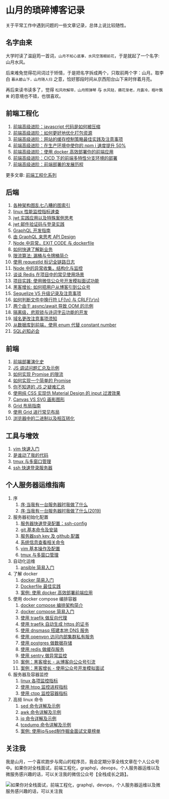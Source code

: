# 山月的琐碎博客记录

关于平常工作中遇到问题的一些文章记录，总体上说比较随性。

## 名字由来

大学时读了温庭筠一首词，`山月不知心底事，水风空落眼前花`，于是就起了一个名字: 山月水风。

后来难免觉得花间词过于矫情，于是把名字拆成两个，只取前两个字：山月。取李白 `暮从碧山下，山月随人归` 之意，恰好那段时间从京西阳台山下来时伴着月亮。

再后来读书读多了，觉得 `松风吹解带，山月照弹琴` 与 `水风轻，蘋花渐老，月露冷，梧叶飘黄` 的意境也不错，也很喜欢。

## 前端工程化

1. [前端高级进阶：javascript 代码是如何被压缩](https://github.com/shfshanyue/blog/tree/master/frontend-engineering/uglify.md)
1. [前端高级进阶：如何更好地优化打包资源](https://github.com/shfshanyue/blog/tree/master/frontend-engineering/bundle.md)
1. [前端高级进阶：网站的缓存控制策略最佳实践及注意事项](https://github.com/shfshanyue/blog/tree/master/frontend-engineering/http-cache.md)
1. [前端高级进阶：在生产环境中使你的 npm i 速度提升 50%](https://github.com/shfshanyue/blog/tree/master/frontend-engineering/npm-install.md)
1. [前端高级进阶：使用 docker 高效部署你的前端应用](https://github.com/shfshanyue/blog/tree/master/frontend-engineering/docker.md)
1. [前端高级进阶：CICD 下的前端多特性分支环境的部署](https://github.com/shfshanyue/blog/tree/master/frontend-engineering/feature-deploy.md)
1. [前端高级进阶：前端部署的发展历程](https://github.com/shfshanyue/blog/tree/master/frontend-engineering/deploy.md)

更多文章: [前端工程化系列](https://github.com/shfshanyue/blog/tree/master/frontend-engineering/)


## 后端

1. [各种架构图乱七八糟的图索引](https://github.com/shfshanyue/graph)
1. [linux 性能监控指标速查](https://shanyue.tech/op/linux-monitor)
1. [jwt 实践应用以及特殊案例思考](https://shanyue.tech/post/jwt-guide.html)
1. [jwt 邮件验证码与登录实践](https://shanyue.tech/post/jwt-and-verifyCode.html)
1. [GraphQL 开发指南](https://shanyue.tech/post/graphql-guide.html)
1. [由 GraphQL 来思考 API Design](https://shanyue.tech/post/api-design-inspire-by-graphql.html)
1. [Node 中异常，EXIT CODE 与 dockerfile ](https://shanyue.tech/post/exit-code-node-and-docker.html)
1. [如何快速了解新业务](https://shanyue.tech/post/business-get-started.html)
1. [限流算法: 漏桶与令牌桶简介](https://shanyue.tech/post/rate-limit/)
1. [使用 requestId 标记全链路日志](https://shanyue.tech/post/requestId-and-tracing/)
1. [Node 中的异常收集，结构化与监控](https://shanyue.tech/post/server-structed-error.html)
1. [谈谈 Redis 在项目中的常见使用场景](./post/redis-case)
1. [项目实践: 使用微信公众号开发模拟面试功能](https://shanyue.tech/op/wechat-interview.html)
1. [黑客增长: 如何把用户从博客引到公众号](https://shanyue.tech/op/blog-to-wechat.html)
1. [Sequelize V5 升级记录及注意事项](https://shanyue.tech/post/sequelize-upgrade.html)
1. [如何判断文件中换行符 LF(\n) 与 CRLF(\r\n)](https://shanyue.tech/post/LF-CRLF.html)
1. [两个由于 async/await 导致 OOM 的示例](https://shanyue.tech/post/async-oom.html)
1. [隔离级，悲观锁与诗词字云功能的开发](https://shanyue.tech/post/poem-char-frequent-stat.html)
1. [域名更改注意事项须知](https://shanyue.tech/post/domain-update-record.html)
1. [从数据库到前端，使用 enum 代替 constant number](https://shanyue.tech/post/constant-db-to-client.html)
1. [SQL必知必会](https://shanyue.tech/post/sql-examples.html)

## 前端

1. [前端部署演化史](https://shanyue.tech/op/deploy-fe.html)
1. [JS 调试问题汇总及示例](https://shanyue.tech/post/js-debug-examples/)
1. [如何实现 Promise 的限流](https://shanyue.tech/code/Promise/)
1. [如何实现一个简单的 Promise](https://shanyue.tech/code/Promise-map/)
1. [你不知道的 JS 之疑难汇总](./post/js-puzzles)
1. [使用纯 CSS 实现仿 Material Design 的 input 过渡效果](https://shanyue.tech/post/login-input-style.html)
1. [Canvas VS SVG 画影图形](https://shanyue.tech/post/canvas-and-svg-shapes.html)
1. [Grid 布局指南](https://shanyue.tech/post/Grid-Guide/)
1. [使用 Grid 进行常见布局](https://shanyue.tech/post/Grid-Layout-Common-Usage/)
1. [浏览器中的二进制以及相互转化](https://shanyue.tech/post/binary-in-frontend/)

## 工具与增效

1. [vim 快速入门](https://shanyue.tech/post/vim-quick-start.html)
1. [是谁动了我的代码](https://shanyue.tech/post/git-tips.html)
1. [tmux 与多窗口管理](https://shanyue.tech/op/tmux-vim-setting.html)
1. [ssh 快速登录服务器](https://shanyue.tech/op/init.html)

## 个人服务器运维指南

1. 序
    1. [序·当我有一台服务器时我做了什么](https://shanyue.tech/op/when-server.html)
    1. [序·当我有一台服务器时我做了什么(2019)](https://shanyue.tech/op/when-server-2019.html)
1. 服务器初始化配置
    1. [服务器快速登录配置：ssh-config](https://shanyue.tech/op/init.html)
    1. [git 基本命令及安装](https://shanyue.tech/op/git.html)
    1. [服务器ssh key 及 github 配置](https://shanyue.tech/op/ssh-setting.html)
    1. [系统信息查看相关命令](https://shanyue.tech/op/system-info.html)
    1. [vim 基本操作及配置](https://shanyue.tech/op/vim-setting.html)
    1. [tmux 与多窗口管理](https://shanyue.tech/op/tmux-vim-setting.html)
1. 自动化运维
    1. [ansible 简易入门](https://shanyue.tech/op/ansible-guide.html)
1. 了解 docker 
    1. [docker 简易入门](https://shanyue.tech/op/docker.html)
    1. [Dockerfile 最佳实践](https://shanyue.tech/op/dockerfile-practice.html)
    1. [案例: 使用 docker 高效部署前端应用](https://shanyue.tech/op/deploy-fe-with-docker.html)
1. 使用 docker compose 编排容器
    1. [docker compose 编排架构简介](https://shanyue.tech/op/docker-compose-arch.html)
    1. [docker compose 简易入门](https://shanyue.tech/op/docker-compose.html)
    1. [使用 traefik 做反向代理](https://shanyue.tech/op/traefik.html)
    1. [使用 traefik 自动生成 https 的证书](https://shanyue.tech/op/traefik-https.html)
    1. [使用 dnsmasq 搭建本地 DNS 服务](https://shanyue.tech/op/dnsmasq.html)
    1. [使用 openvpn 访问内部集群私有服务](https://shanyue.tech/op/openvpn.html)
    1. [使用 postgres 做数据存储](https://shanyue.tech/op/deploy-postgres.html)
    1. [使用 redis 做缓存服务](https://shanyue.tech/op/deploy-redis.html)
    1. [使用 sentry 做异常监控](https://shanyue.tech/op/deploy-sentry.html)
    1. [案例：黑客增长 - 从博客向公众号引流](https://shanyue.tech/op/blog-to-wechat.html)
    1. [案例：黑客增长 - 使用公众号开发模拟面试](https://shanyue.tech/op/wechat-interview.html)
1. 服务器及容器监控
    1. [linux 各项监控指标](https://shanyue.tech/op/linux-monitor.html)
    1. [使用 htop 监控进程指标](https://shanyue.tech/op/htop.html)
    1. [使用 ctop 监控容器指标](https://shanyue.tech/op/ctop.html)
1. 高频 linux 命令
    1. [sed 命令详解及示例](https://shanyue.tech/op/linux-sed.html)
    1. [awk 命令详解及示例](https://shanyue.tech/op/linux-awk.html)
    1. [jq 命令详解及示例](https://shanyue.tech/op/jq.html)
    1. [tcpdump 命令详解及示例](https://shanyue.tech/op/linux-tcpdump.html)
    1. [案例: 使用jq与sed制作掘金面试文章榜单](https://shanyue.tech/op/jq-sed-case.html)


## 关注我

我是山月，一个喜欢跑步与爬山的程序员，我会定期分享全栈文章在个人公众号中。如果你对全栈面试，前端工程化，graphql，devops，个人服务器运维以及微服务感兴趣的话，可以关注我的微信公众号【全栈成长之路】。

![如果你对全栈面试，前端工程化，graphql，devops，个人服务器运维以及微服务感兴趣的话，可以关注我](https://shanyue.tech/qrcode.jpg)
